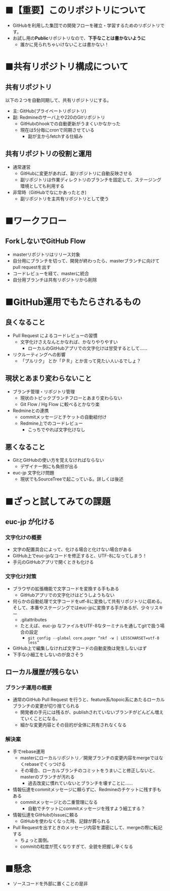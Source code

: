 # ■【重要】このリポジトリについて

* GitHubを利用した集団での開発フローを確立・学習するためのリポジトリです。
* お試し用の**Public**リポジトリなので、**下手なことは書かないように**
    * 誰かに見られちゃいけないことは書かない！

# ■共有リポジトリ構成について

## 共有リポジトリ

以下の２つを自動同期して、共有リポジトリにする。

* 主: GitHub(プライベートリポジトリ)
* 副: Redmineのサーバ上や220のGitリポジトリ
    * GitHubのhookでの自動更新がうまくいかなかった
    * 現在は5分毎にcronで同期させている
        * 副が主からfetchする仕組み

## 共有リポジトリの役割と運用

* 通常運営
    * GitHubに変更があれば、副リポジトリに自動反映させる
    * 副リポジトリは作業ディレクトリのブランチを固定して、ステージング環境としても利用する
* 非常時（GitHubでなにかあったとき)
    * 副リポジトリを主共有リポジトリとして使う


# ■ワークフロー

## ForkしないでGitHub Flow

* masterリポジトリはリリース対象
* 自分用にブランチを切って、開発が終わったら、masterブランチに向けてpull requestを出す
* コードレビューを経て、masterに統合
* 自分用ブランチは共有リポジトリから削除


# ■GitHub運用でもたらされるもの

## 良くなること

* Pull Request によるコードレビューの習慣
    * 文字化けさえなんとかなれば、かなりやりやすい
        * ローカルのGitHubアプリでの文字化けは甘受するとして……
* リクルーティングへの影響
    * 「プルリク」 とか「ＰＲ」とか言って見たい人いるでしょ？

## 現状とあまり変わらないこと

* ブランチ管理・リポジトリ管理
    * 現状のトピックブランチフローとあまり変わらない
    * Git Flow / Hg Flow に較べるとかなり楽
* Redmineとの連携
    * commitメッセージとチケットの自動紐付け
    * Redmine上でのコードレビュー
        * こっちでやれば文字化けなし

## 悪くなること

* GitとGitHubの使い方を覚えなければならない
    * デザイナー側にも負担が出る
* euc-jp 文字化け問題
    * 現状でもSourceTreeで起こっている。詳しくは後述

# ■ざっと試してみての課題

## euc-jp が化ける

### 文字化けの概要

* 文字の配置具合によって、化ける場合と化けない場合がある
* GitHub上でeuc-jpなコードを修正すると、UTF-8になってしまう！
* 手元のGitHubアプリで開くときも化ける

### 文字化け対策

* ブラウザの拡張機能で文字コードを変換する手もある
  * GitHubアプリでの文字化けはどうしようもない
* 何らかの自動処理で文字コードをutf-8に変換して共有リポジトリに収める。そして、本番やステージングではeuc-jpに変換する手があるが、少々リスキー
    * .gitattributes
    * たとえば、euc-jp なファイルをUTF-8なターミナルを通してgitで扱う場合の設定
      * `git config --global core.pager “nkf -w | LESSCHARSET=utf-8 less”`
* GitHub上で編集しなければ文字コードの自動変換は発生しないはず
* 下手な小細工をしないのが良さそう

## ローカル履歴が残らない

### ブランチ運用の概要

* 通常のGitHub Pull Request を行うと、feature系/topoic系にあたるローカルブランチの変更が切り捨てられる
    * 開発者の手元には残るが、publishされていないブランチがどんどん増えていくことになる。
    * 細かな変更内容とその目的が全体に共有されなくなる

### 解決案

* 手でrebase運用
    * masterにローカルリポジトリ／開発ブランチの変更内容をmergeではなくrebaseでくっつける
   * その場合、ローカルブランチのコミットをうまいこと修正しないと、masterのブランチが汚れる
       * 過去改変に慣れていないとブランチを壊すことに……
* 情報伝達をcommitメッセージに頼らずに、Redmineのチケットに残す手もある
    * commitメッセージとの二重管理になる
        * 自動でチケットにcommitメッセージを残すよう細工する？
* 情報伝達をGitHubのIssueに頼る
    * GitHubを使わなくなった時、記録が葬られる
* Pull Requestを出すときのメッセージ内容を濃密にして、mergeの際に転記する
    * ちょっと面倒。
    * commitの粒度が荒くなりすぎて、全貌を把握し辛くなる


# ■懸念

* ソースコードを外部に置くことの是非